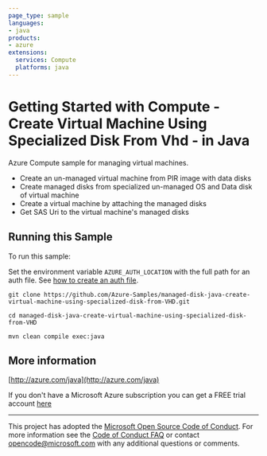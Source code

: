```yaml
---
page_type: sample
languages:
- java
products:
- azure
extensions:
  services: Compute
  platforms: java
---
```


# Getting Started with Compute - Create Virtual Machine Using Specialized Disk From Vhd - in Java #


  Azure Compute sample for managing virtual machines.
   - Create an un-managed virtual machine from PIR image with data disks
   - Create managed disks from specialized un-managed OS and Data disk of virtual machine
   - Create a virtual machine by attaching the managed disks
   - Get SAS Uri to the virtual machine's managed disks
 

## Running this Sample ##

To run this sample:

Set the environment variable `AZURE_AUTH_LOCATION` with the full path for an auth file. See [how to create an auth file](https://github.com/Azure/azure-libraries-for-java/blob/master/AUTH.md).

    git clone https://github.com/Azure-Samples/managed-disk-java-create-virtual-machine-using-specialized-disk-from-VHD.git

    cd managed-disk-java-create-virtual-machine-using-specialized-disk-from-VHD

    mvn clean compile exec:java

## More information ##

[http://azure.com/java](http://azure.com/java)

If you don't have a Microsoft Azure subscription you can get a FREE trial account [here](http://go.microsoft.com/fwlink/?LinkId=330212)

---

This project has adopted the [Microsoft Open Source Code of Conduct](https://opensource.microsoft.com/codeofconduct/). For more information see the [Code of Conduct FAQ](https://opensource.microsoft.com/codeofconduct/faq/) or contact [opencode@microsoft.com](mailto:opencode@microsoft.com) with any additional questions or comments.
